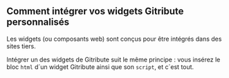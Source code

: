 ## Comment intégrer vos widgets Gitribute personnalisés

Les widgets (ou composants web) sont conçus pour être intégrés dans des sites tiers.

Intégrer un des widgets de Gitribute suit le même principe : vous insérez le bloc `html` d´un widget Gitribute ainsi que son `script`, et c´est tout.
